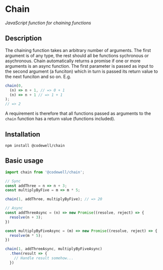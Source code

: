# Chain

_JavaScript function for chaining functions_

## Description

The chaining function takes an arbitrary number of arguments. The first argument is of any type, the rest should all be functions sychronous or asychronous. Chain automatically returns a promise if one or more arguments is an async function. The first parameter is passed as input to the second argument (a funciton) which in turn is passed its return value to the next funciton and so on. E.g.

```JavaScript
chain(0,
  (n) => n + 1, // => 0 + 1
  (n) => n + 1 // => 1 + 1
);
// => 2
```

A requirement is therefore that all functions passed as arguments to the `chain` function has a return value (functions included).

## Installation

```
npm install @codewell/chain
```

## Basic usage

```JavaScript
import chain from '@codewell/chain';

// Sync
const addThree = n => n + 3;
const multiplyByFive = m => m * 5;

chain(1, addThree, multiplyByFive); // => 20

// Async
const addThreeAsync = (n) => new Promise((resolve, reject) => {
  resolve(n + 3);
})

const multiplyByFiveAsync = (m) => new Promise((resolve, reject) => {
  resolve(m * 5);
})

chain(1, addThreeAsync, multiplyByFiveAsync)
  .then(result => {
    // Handle result somehow...
  })
```
